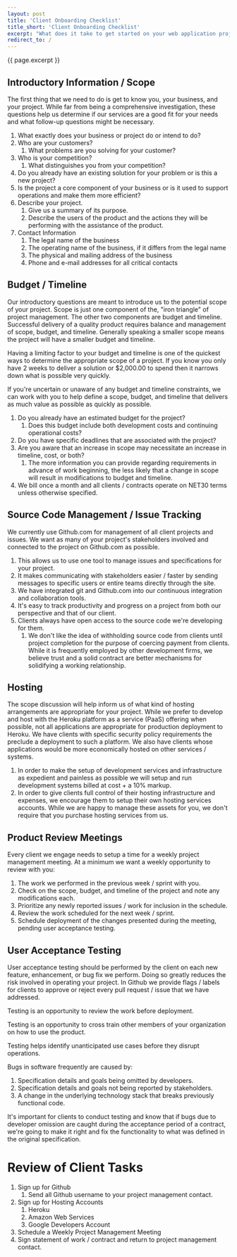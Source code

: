 ```yaml
---
layout: post
title: 'Client Onboarding Checklist'
title_short: 'Client Onboarding Checklist'
excerpt: "What does it take to get started on your web application project? In this post we walk through the initial onboarding steps we take with every client."
redirect_to: /
---
```


{{ page.excerpt }}

## Introductory Information / Scope

The first thing that we need to do is get to know you, your business, and your
project. While far from being a comprehensive investigation, these questions
help us determine if our services are a good fit for your needs and what
follow-up questions might be necessary.

1.  What exactly does your business or project do or intend to do?
1.  Who are your customers?
    1.  What problems are you solving for your customer?
1.  Who is your competition?
    1.  What distinguishes you from your competition?
1.  Do you already have an existing solution for your problem or is this a new
    project?
1.  Is the project a core component of your business or is it used to support
    operations and make them more efficient?
1.  Describe your project.
    1.  Give us a summary of its purpose.
    1.  Describe the users of the product and the actions they will be
        performing with the assistance of the product.
1. Contact Information
    1.  The legal name of the business
    1.  The operating name of the business, if it differs from the legal name
    1.  The physical and mailing address of the business
    1.  Phone and e-mail addresses for all critical contacts

## Budget / Timeline

Our introductory questions are meant to introduce us to the potential scope of
your project. Scope is just one component of the, "iron triangle" of project
management. The other two components are budget and timeline. Successful
delivery of a quality product requires balance and management of scope, budget,
and timeline. Generally speaking a smaller scope means the project will have a
smaller budget and timeline.

Having a limiting factor to your budget and timeline is one of the quickest ways
to determine the appropriate scope of a project. If you know you only have 2
weeks to deliver a solution or $2,000.00 to spend then it narrows down what is
possible very quickly.

If you're uncertain or unaware of any budget and timeline constraints, we can
work with you to help define a scope, budget, and timeline that delivers as
much value as possible as quickly as possible.

1.  Do you already have an estimated budget for the project?
    1.  Does this budget include both development costs and continuing
        operational costs?
1.  Do you have specific deadlines that are associated with the project?
1.  Are you aware that an increase in scope may necessitate an increase in
    timeline, cost, or both?
    1.  The more information you can provide regarding requirements in advance
        of work beginning, the less likely that a change in scope will result in
        modifications to budget and timeline.
1.  We bill once a month and all clients / contracts operate on NET30 terms
    unless otherwise specified.

## Source Code Management / Issue Tracking

We currently use Github.com for management of all client projects and issues. We
want as many of your project's stakeholders involved and connected to the
project on Github.com as possible.

1.  This allows us to use one tool to manage issues and specifications for your
    project.
1.  It makes communicating with stakeholders easier / faster by sending messages
    to specific users or entire teams directly through the site.
1.  We have integrated git and Github.com into our continuous integration and
    collaboration tools.
1.  It's easy to track productivity and progress on a project from both our
    perspective and that of our client.
1.  Clients always have open access to the source code we're developing for
    them.
    1.  We don't like the idea of withholding source code from clients until
        project completion for the purpose of coercing payment from clients.
        While it is frequently employed by other development firms, we believe
        trust and a solid contract are better mechanisms for solidifying a
        working relationship.

## Hosting

The scope discussion will help inform us of what kind of hosting arrangements
are appropriate for your project. While we prefer to develop and host with the
Heroku platform as a service (PaaS) offering when possible, not all
applications are appropriate for production deployment to Heroku. We have
clients with specific security policy requirements the preclude a deployment to
such a platform. We also have clients whose applications would be more
economically hosted on other services / systems.

1.  In order to make the setup of development services and infrastructure as
    expedient and painless as possible we will setup and run development systems
    billed at cost + a 10% markup.
1.  In order to give clients full control of their hosting infrastructure and
    expenses, we encourage them to setup their own hosting services accounts.
    While we are happy to manage these assets for you, we don't require that you
    purchase hosting services from us.

## Product Review Meetings

Every client we engage needs to setup a time for a weekly project management
meeting. At a minimum we want a weekly opportunity to review with you:

1.  The work we performed in the previous week / sprint with you.
1.  Check on the scope, budget, and timeline of the project and note any
    modifications each.
1.  Prioritize any newly reported issues / work for inclusion in the schedule.
1.  Review the work scheduled for the next week / sprint.
1.  Schedule deployment of the changes presented during the meeting, pending
    user acceptance testing.

## User Acceptance Testing

User acceptance testing should be performed by the client on each new feature,
enhancement, or bug fix we perform. Doing so greatly reduces the risk involved
in operating your project. In Github we provide flags / labels for clients to
approve or reject every pull request / issue that we have addressed.

Testing is an opportunity to review the work before deployment.

Testing is an opportunity to cross train other members of your organization on
how to use the product.

Testing helps identify unanticipated use cases before they disrupt operations.

Bugs in software frequently are caused by:

1.  Specification details and goals being omitted by developers.
1.  Specification details and goals not being reported by stakeholders.
1.  A change in the underlying technology stack that breaks previously
    functional code.

It's important for clients to conduct testing and know that if bugs due to
developer omission are caught during the acceptance period of a contract, we're
going to make it right and fix the functionality to what was defined in the
original specification.

# Review of Client Tasks

1.  Sign up for Github
    1. Send all Github username to your project management contact.
1.  Sign up for Hosting Accounts
    1. Heroku
    1. Amazon Web Services
    1. Google Developers Account
1.  Schedule a Weekly Project Management Meeting
1.  Sign statement of work / contract and return to project management contact.
